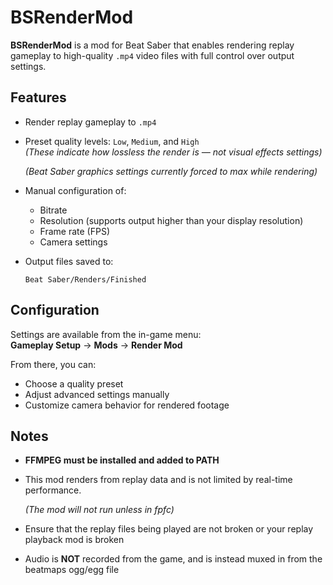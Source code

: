 # BSRenderMod

**BSRenderMod** is a mod for Beat Saber that enables rendering replay gameplay to high-quality `.mp4` video files with full control over output settings.

## Features

- Render replay gameplay to `.mp4`
- Preset quality levels: `Low`, `Medium`, and `High`  
  *(These indicate how lossless the render is — not visual effects settings)*
  
  *(Beat Saber graphics settings currently forced to max while rendering)*
- Manual configuration of:
  - Bitrate  
  - Resolution (supports output higher than your display resolution)  
  - Frame rate (FPS)  
  - Camera settings
- Output files saved to:  
  ```
  Beat Saber/Renders/Finished
  ```

## Configuration

Settings are available from the in-game menu:  
**Gameplay Setup** → **Mods** → **Render Mod**

From there, you can:
- Choose a quality preset
- Adjust advanced settings manually
- Customize camera behavior for rendered footage

## Notes

- ****FFMPEG must be installed and added to PATH****
- This mod renders from replay data and is not limited by real-time performance.

  *(The mod will not run unless in fpfc)*
- Ensure that the replay files being played are not broken or your replay playback mod is broken
- Audio is **NOT** recorded from the game, and is instead muxed in from the beatmaps ogg/egg file
